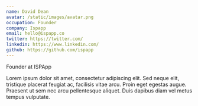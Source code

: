 ```yaml
---
name: David Dean
avatar: /static/images/avatar.png
occupation: Founder
company: Ispapp
email: hello@ispapp.co
twitter: https://twitter.com/
linkedin: https://www.linkedin.com/
github: https://github.com/ispapp
---
```


Founder at ISPApp

Lorem ipsum dolor sit amet, consectetur adipiscing elit. Sed neque elit, tristique placerat feugiat ac, facilisis vitae arcu. Proin eget egestas augue. Praesent ut sem nec arcu pellentesque aliquet. Duis dapibus diam vel metus tempus vulputate.
